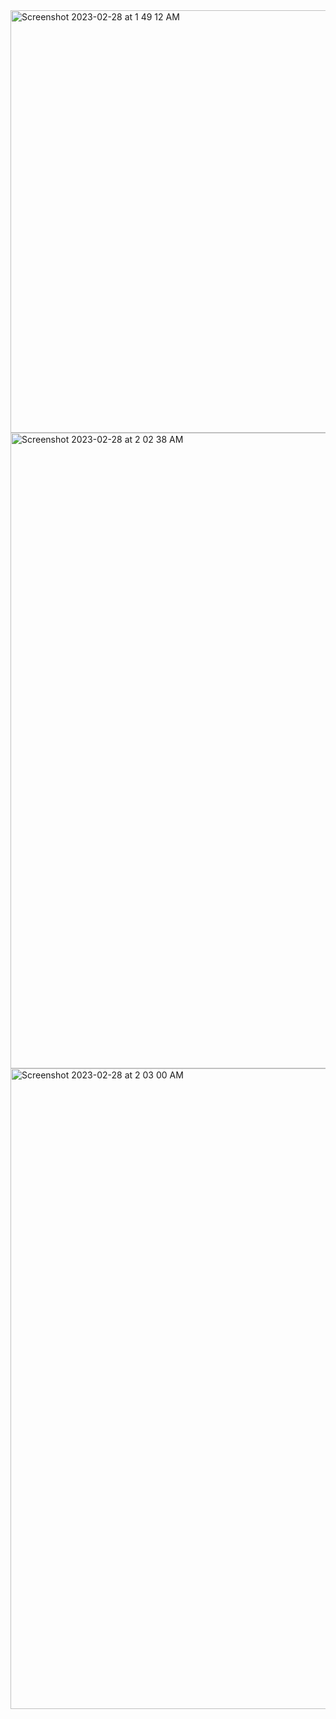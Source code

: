 <img width="676" alt="Screenshot 2023-02-28 at 1 49 12 AM" src="https://user-images.githubusercontent.com/43849911/221675524-e9595198-ca1c-4a92-ac1a-ef151fde6317.png">

<img width="1017" alt="Screenshot 2023-02-28 at 2 02 38 AM" src="https://user-images.githubusercontent.com/43849911/221679026-51c51945-5493-40d6-a0b9-1ad006eb65f7.png">

<img width="1025" alt="Screenshot 2023-02-28 at 2 03 00 AM" src="https://user-images.githubusercontent.com/43849911/221679124-8058acf3-7de0-4514-8f20-7dbd86513122.png">
